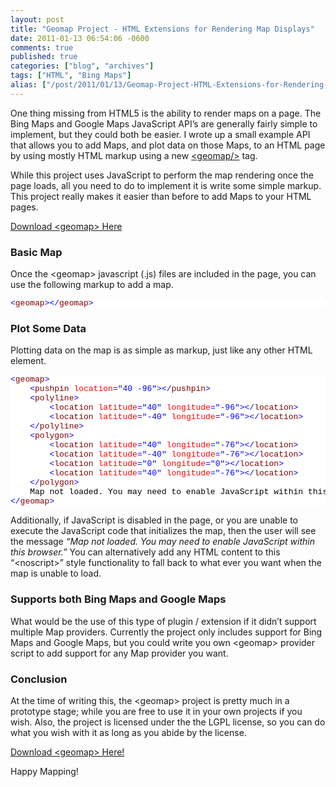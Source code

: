 ```yaml
---
layout: post
title: "Geomap Project - HTML Extensions for Rendering Map Displays"
date: 2011-01-13 06:54:06 -0600
comments: true
published: true
categories: ["blog", "archives"]
tags: ["HTML", "Bing Maps"]
alias: ["/post/2011/01/13/Geomap-Project-HTML-Extensions-for-Rendering-Map-Displays", "/post/2011/01/13/geomap-project-html-extensions-for-rendering-map-displays"]
---
```

<!-- more -->
<p>One thing missing from HTML5 is the ability to render maps on a page. The Bing Maps and Google Maps JavaScript API’s are generally fairly simple to implement, but they could both be easier. I wrote up a small example API that allows you to add Maps, and plot data on those Maps, to an HTML page by using mostly HTML markup using a new <a href="http://geomap.codeplex.com">&lt;geomap/&gt;</a> tag.</p>  <p>While this project uses JavaScript to perform the map rendering once the page loads, all you need to do to implement it is write some simple markup. This project really makes it easier than before to add Maps to your HTML pages.</p>  <p><a href="http://geomap.codeplex.com">Download &lt;geomap&gt; Here</a></p>  <h3>Basic Map</h3>  <p>Once the &lt;geomap&gt; javascript (.js) files are included in the page, you can use the following markup to add a map.</p>  <pre class="csharpcode"><span class="kwrd">&lt;</span><span class="html">geomap</span><span class="kwrd">&gt;&lt;/</span><span class="html">geomap</span><span class="kwrd">&gt;</span></pre>
<style type="text/css">
.csharpcode, .csharpcode pre
{
	font-size: small;
	color: black;
	font-family: consolas, "Courier New", courier, monospace;
	background-color: #ffffff;
	/*white-space: pre;*/
}
.csharpcode pre { margin: 0em; }
.csharpcode .rem { color: #008000; }
.csharpcode .kwrd { color: #0000ff; }
.csharpcode .str { color: #006080; }
.csharpcode .op { color: #0000c0; }
.csharpcode .preproc { color: #cc6633; }
.csharpcode .asp { background-color: #ffff00; }
.csharpcode .html { color: #800000; }
.csharpcode .attr { color: #ff0000; }
.csharpcode .alt 
{
	background-color: #f4f4f4;
	width: 100%;
	margin: 0em;
}
.csharpcode .lnum { color: #606060; }</style>

<h3>Plot Some Data</h3>

<p>Plotting data on the map is as simple as markup, just like any other HTML element.</p>

<pre class="csharpcode"><span class="kwrd">&lt;</span><span class="html">geomap</span><span class="kwrd">&gt;</span>
    <span class="kwrd">&lt;</span><span class="html">pushpin</span> <span class="attr">location</span><span class="kwrd">=&quot;40 -96&quot;</span><span class="kwrd">&gt;&lt;/</span><span class="html">pushpin</span><span class="kwrd">&gt;</span>
    <span class="kwrd">&lt;</span><span class="html">polyline</span><span class="kwrd">&gt;</span>
        <span class="kwrd">&lt;</span><span class="html">location</span> <span class="attr">latitude</span><span class="kwrd">=&quot;40&quot;</span> <span class="attr">longitude</span><span class="kwrd">=&quot;-96&quot;</span><span class="kwrd">&gt;&lt;/</span><span class="html">location</span><span class="kwrd">&gt;</span>
        <span class="kwrd">&lt;</span><span class="html">location</span> <span class="attr">latitude</span><span class="kwrd">=&quot;-40&quot;</span> <span class="attr">longitude</span><span class="kwrd">=&quot;-96&quot;</span><span class="kwrd">&gt;&lt;/</span><span class="html">location</span><span class="kwrd">&gt;</span>
    <span class="kwrd">&lt;/</span><span class="html">polyline</span><span class="kwrd">&gt;</span>
    <span class="kwrd">&lt;</span><span class="html">polygon</span><span class="kwrd">&gt;</span>
        <span class="kwrd">&lt;</span><span class="html">location</span> <span class="attr">latitude</span><span class="kwrd">=&quot;40&quot;</span> <span class="attr">longitude</span><span class="kwrd">=&quot;-76&quot;</span><span class="kwrd">&gt;&lt;/</span><span class="html">location</span><span class="kwrd">&gt;</span>
        <span class="kwrd">&lt;</span><span class="html">location</span> <span class="attr">latitude</span><span class="kwrd">=&quot;-40&quot;</span> <span class="attr">longitude</span><span class="kwrd">=&quot;-76&quot;</span><span class="kwrd">&gt;&lt;/</span><span class="html">location</span><span class="kwrd">&gt;</span>
        <span class="kwrd">&lt;</span><span class="html">location</span> <span class="attr">latitude</span><span class="kwrd">=&quot;0&quot;</span> <span class="attr">longitude</span><span class="kwrd">=&quot;0&quot;</span><span class="kwrd">&gt;&lt;/</span><span class="html">location</span><span class="kwrd">&gt;</span>
        <span class="kwrd">&lt;</span><span class="html">location</span> <span class="attr">latitude</span><span class="kwrd">=&quot;40&quot;</span> <span class="attr">longitude</span><span class="kwrd">=&quot;-76&quot;</span><span class="kwrd">&gt;&lt;/</span><span class="html">location</span><span class="kwrd">&gt;</span>
    <span class="kwrd">&lt;/</span><span class="html">polygon</span><span class="kwrd">&gt;</span>
    Map not loaded. You may need to enable JavaScript within this browser.
<span class="kwrd">&lt;/</span><span class="html">geomap</span><span class="kwrd">&gt;</span></pre>
<style type="text/css">
.csharpcode, .csharpcode pre
{
	font-size: small;
	color: black;
	font-family: consolas, "Courier New", courier, monospace;
	background-color: #ffffff;
	/*white-space: pre;*/
}
.csharpcode pre { margin: 0em; }
.csharpcode .rem { color: #008000; }
.csharpcode .kwrd { color: #0000ff; }
.csharpcode .str { color: #006080; }
.csharpcode .op { color: #0000c0; }
.csharpcode .preproc { color: #cc6633; }
.csharpcode .asp { background-color: #ffff00; }
.csharpcode .html { color: #800000; }
.csharpcode .attr { color: #ff0000; }
.csharpcode .alt 
{
	background-color: #f4f4f4;
	width: 100%;
	margin: 0em;
}
.csharpcode .lnum { color: #606060; }</style>

<p>Additionally, if JavaScript is disabled in the page, or you are unable to execute the JavaScript code that initializes the map, then the user will see the message <em>“Map not loaded. You may need to enable JavaScript within this browser.” </em>You can alternatively add any HTML content to this “&lt;noscript&gt;” style functionality to fall back to what ever you want when the map is unable to load.</p>

<h3>Supports both Bing Maps and Google Maps</h3>

<p>What would be the use of this type of plugin / extension if it didn’t support multiple Map providers. Currently the project only includes support for Bing Maps and Google Maps, but you could write you own &lt;geomap&gt; provider script to add support for any Map provider you want.</p>

<h3>Conclusion</h3>

<p>At the time of writing this, the &lt;geomap&gt; project is pretty much in a prototype stage; while you are free to use it in your own projects if you wish. Also, the project is licensed under the the LGPL license, so you can do what you wish with it as long as you abide by the license.</p>

<p><a href="http://geomap.codeplex.com">Download &lt;geomap&gt; Here!</a></p>

<p>Happy Mapping!</p>
